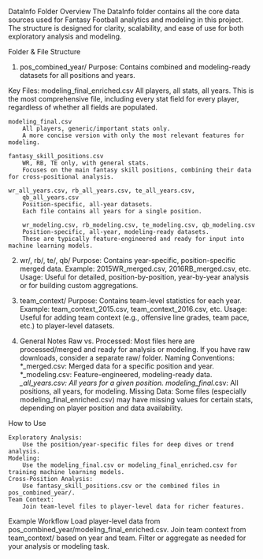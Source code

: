 DataInfo Folder Overview
The DataInfo folder contains all the core data sources used for Fantasy Football analytics and modeling in this project. The structure is designed for clarity, scalability, and ease of use for both exploratory analysis and modeling.

Folder & File Structure

1. pos_combined_year/
    Purpose: Contains combined and modeling-ready datasets for all positions and years.

Key Files:
    modeling_final_enriched.csv
        All players, all stats, all years.
        This is the most comprehensive file, including every stat field for every player, regardless of whether all fields are populated.

    modeling_final.csv
        All players, generic/important stats only.
        A more concise version with only the most relevant features for modeling.

    fantasy_skill_positions.csv
        WR, RB, TE only, with general stats.
        Focuses on the main fantasy skill positions, combining their data for cross-positional analysis.

    wr_all_years.csv, rb_all_years.csv, te_all_years.csv, 
        qb_all_years.csv
        Position-specific, all-year datasets.
        Each file contains all years for a single position.
    
        wr_modeling.csv, rb_modeling.csv, te_modeling.csv, qb_modeling.csv
        Position-specific, all-year, modeling-ready datasets.
        These are typically feature-engineered and ready for input into machine learning models.

2. wr/, rb/, te/, qb/
    Purpose: Contains year-specific, position-specific merged data.
    Example:
        2015WR_merged.csv, 2016RB_merged.csv, etc.
    Usage:
        Useful for detailed, position-by-position, year-by-year analysis or for building custom aggregations.

3. team_context/
    Purpose: Contains team-level statistics for each year.
    Example:
        team_context_2015.csv, team_context_2016.csv, etc.
    Usage:
        Useful for adding team context (e.g., offensive line grades, team pace, etc.) to player-level datasets.

4. General Notes
    Raw vs. Processed:
        Most files here are processed/merged and ready for analysis or modeling. If you have raw downloads, consider a separate raw/ folder.
    Naming Conventions:
        *_merged.csv: Merged data for a specific position and year.
        *_modeling.csv: Feature-engineered, modeling-ready data.
        *_all_years.csv: All years for a given position.
        modeling_final*.csv: All positions, all years, for modeling.
    Missing Data:
        Some files (especially modeling_final_enriched.csv) may have missing values for certain stats, depending on player position and data availability.

How to Use

    Exploratory Analysis:
        Use the position/year-specific files for deep dives or trend analysis.
    Modeling:
        Use the modeling_final.csv or modeling_final_enriched.csv for training machine learning models.
    Cross-Position Analysis:
        Use fantasy_skill_positions.csv or the combined files in pos_combined_year/.
    Team Context:
        Join team-level files to player-level data for richer features.

Example Workflow
    Load player-level data from pos_combined_year/modeling_final_enriched.csv.
    Join team context from team_context/ based on year and team.
    Filter or aggregate as needed for your analysis or modeling task.